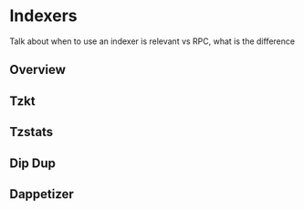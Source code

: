 # Indexers
Talk about when to use an indexer is relevant vs RPC, what is the difference

## Overview
## Tzkt
## Tzstats
## Dip Dup
## Dappetizer